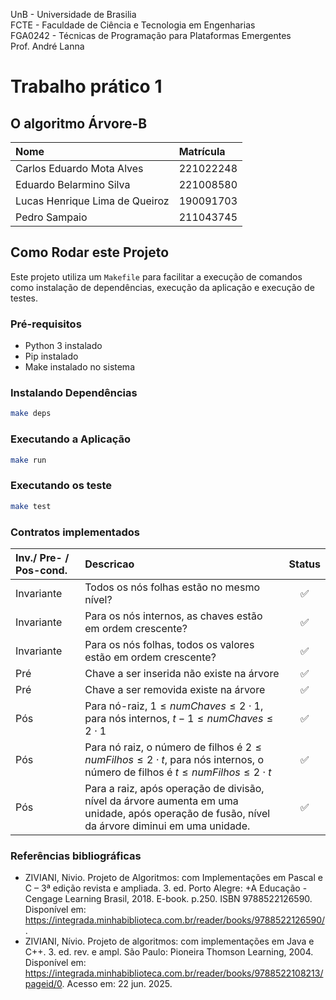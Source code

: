 UnB - Universidade de Brasilia<br>
FCTE - Faculdade de Ciência e Tecnologia em Engenharias<br>
FGA0242 - Técnicas de Programação para Plataformas Emergentes<br>
Prof. André Lanna<br>

# Trabalho prático 1

## O algoritmo Árvore-B

| Nome | Matrícula|
| :- | :- |
| Carlos Eduardo Mota Alves | 221022248 | 
| Eduardo Belarmino Silva | 221008580 | 
| Lucas Henrique Lima de Queiroz | 190091703 |
| Pedro Sampaio | 211043745|

## Como Rodar este Projeto

Este projeto utiliza um `Makefile` para facilitar a execução de comandos como instalação de dependências, execução da aplicação e execução de testes.

### Pré-requisitos

- Python 3 instalado
- Pip instalado
- Make instalado no sistema

### Instalando Dependências

```bash
make deps
```

### Executando a Aplicação

```bash
make run
```

### Executando os teste

```bash 
make test
```

### Contratos implementados

| Inv./ Pre- / Pos-cond. | Descricao | Status |
|:---|:---|:--:|
| Invariante | Todos os nós folhas estão no mesmo nível? | :white_check_mark: |
| Invariante | Para os nós internos, as chaves estão em ordem crescente? | :white_check_mark: |
| Invariante | Para os nós folhas, todos os valores estão em ordem crescente? | :white_check_mark: |
| Pré | Chave a ser inserida não existe na árvore | :white_check_mark: |
| Pré | Chave a ser removida existe na árvore | :white_check_mark: |
| Pós | Para nó-raiz, $1 \leq numChaves \leq 2 \cdot 1$, para nós internos, $t-1 \leq numChaves \leq 2 \cdot 1$ | :white_check_mark: |
| Pós | Para nó raiz, o número de filhos é $2 \leq numFilhos \leq 2\cdot t$, para nós internos, o número de filhos é $t \leq numFilhos \leq 2\cdot t$ | :white_check_mark: |
| Pós | Para a raiz, após operação de divisão, nível da árvore aumenta em uma unidade, após operação de fusão, nível da árvore diminui em uma unidade. | :white_check_mark: |

### Referências bibliográficas

   -  ZIVIANI, Nivio. Projeto de Algoritmos: com Implementações em Pascal e C – 3ª edição revista e ampliada. 3. ed. Porto Alegre: +A Educação - Cengage Learning Brasil, 2018. E-book. p.250. ISBN 9788522126590. Disponível em: https://integrada.minhabiblioteca.com.br/reader/books/9788522126590/.
  -  ZIVIANI, Nívio. Projeto de algoritmos: com implementações em Java e C++. 3. ed. rev. e ampl. São Paulo: Pioneira Thomson Learning, 2004. Disponível em: https://integrada.minhabiblioteca.com.br/reader/books/9788522108213/pageid/0. Acesso em: 22 jun. 2025.
 
